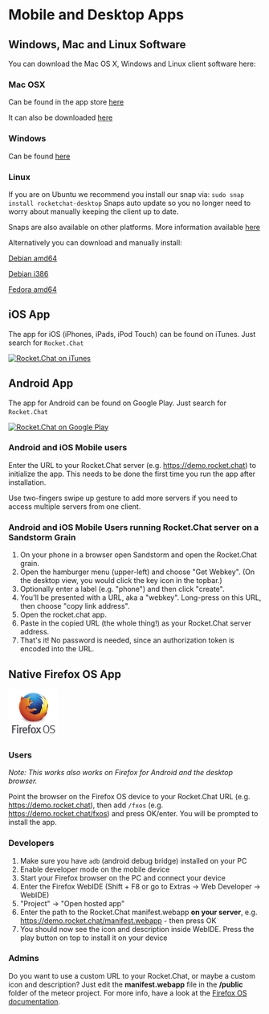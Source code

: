 # Mobile and Desktop Apps

## Windows, Mac and Linux Software

You can download the Mac OS X, Windows and Linux client software here:

### Mac OSX
Can be found in the app store [here](https://itunes.apple.com/app/rocket.chat/id1086818840)

It can also be downloaded [here](https://github.com/RocketChat/Rocket.Chat.Electron/releases/download/2.7.0/rocketchat-desktop-2.7.0.dmg)

### Windows
Can be found [here](https://github.com/RocketChat/Rocket.Chat.Electron/releases/download/2.7.0/rocketchat-desktop-setup-2.7.0.exe)

### Linux
If you are on Ubuntu we recommend you install our snap via: `sudo snap install rocketchat-desktop`
Snaps auto update so you no longer need to worry about manually keeping the client up to date.

Snaps are also available on other platforms.  More information available [here](https://snapcraft.io/docs/core/install)

Alternatively you can download and manually install:

[Debian amd64](https://github.com/RocketChat/Rocket.Chat.Electron/releases/download/2.7.0/rocketchat-desktop_2.7.0_amd64.deb)

[Debian i386](https://github.com/RocketChat/Rocket.Chat.Electron/releases/download/2.7.0/rocketchat-desktop_2.7.0_i386.deb)

[Fedora amd64](https://github.com/RocketChat/Rocket.Chat.Electron/releases/download/2.7.0/rocketchat-desktop-2.7.0.rpm)


## iOS App

The app for iOS (iPhones, iPads, iPod Touch) can be found on iTunes. Just search for `Rocket.Chat`

[![Rocket.Chat on iTunes](http://linkmaker.itunes.apple.com/images/badges/en-us/badge_appstore-lrg.svg)](https://itunes.apple.com/us/app/rocket.chat/id1028869439?mt=8)


## Android App

The app for Android can be found on Google Play. Just search for `Rocket.Chat`

[![Rocket.Chat on Google Play](https://camo.githubusercontent.com/4cd0ed80662cc51c4203e457fdc3358d0df2e73e/68747470733a2f2f75706c6f61642e77696b696d656469612e6f72672f77696b6970656469612f636f6d6d6f6e732f7468756d622f352f35382f476f6f676c655f506c61795f6c6f676f5f323031352e504e472f32323070782d476f6f676c655f506c61795f6c6f676f5f323031352e504e47)](https://play.google.com/store/apps/details?id=com.konecty.rocket.chat)

### Android and iOS Mobile users

Enter the URL to your Rocket.Chat server (e.g. https://demo.rocket.chat) to initialize the app.   This needs to be done the first time you run the app after installation.

Use two-fingers swipe up gesture to add more servers if you need to access multiple servers from one client.  

### Android and iOS Mobile Users running Rocket.Chat server on a Sandstorm Grain

1. On your phone in a browser open Sandstorm and open the Rocket.Chat grain.
2. Open the hamburger menu (upper-left) and choose "Get Webkey". (On the desktop view, you would click the key icon in the topbar.)
3. Optionally enter a label (e.g. "phone") and then click "create".
4. You'll be presented with a URL, aka a "webkey". Long-press on this URL, then choose "copy link address".
5. Open the rocket.chat app.
6. Paste in the copied URL (the whole thing!) as your Rocket.Chat server address.
7. That's it! No password is needed, since an authorization token is encoded into the URL.

## Native Firefox OS App

![Rocket.Chat on Firefox OS](https://raw.githubusercontent.com/Sing-Li/bbug/master/images/firefoxos.png)

### Users

*Note: This works also works on Firefox for Android and the desktop browser.*

Point the browser on the Firefox OS device to your Rocket.Chat URL (e.g. https://demo.rocket.chat), then add ```/fxos``` (e.g. https://demo.rocket.chat/fxos) and press OK/enter. You will be prompted to install the app.

### Developers
 1. Make sure you have ```adb``` (android debug bridge) installed on your PC
 2. Enable developer mode on the mobile device
 3. Start your Firefox browser on the PC and connect your device
 4. Enter the Firefox WebIDE (Shift + F8 or go to Extras -> Web Developer -> WebIDE)
 5. "Project" -> "Open hosted app"
 6. Enter the path to the Rocket.Chat manifest.webapp **on your server**, e.g. https://demo.rocket.chat/manifest.webapp - then press OK
 7. You should now see the icon and description inside WebIDE. Press the play button on top to install it on your device

### Admins
Do you want to use a custom URL to your Rocket.Chat, or maybe a custom icon and description?
Just edit the **manifest.webapp** file in the **/public** folder of the meteor project.
For more info, have a look at the [Firefox OS documentation](https://developer.mozilla.org/en-US/Apps/Build/Manifest).
